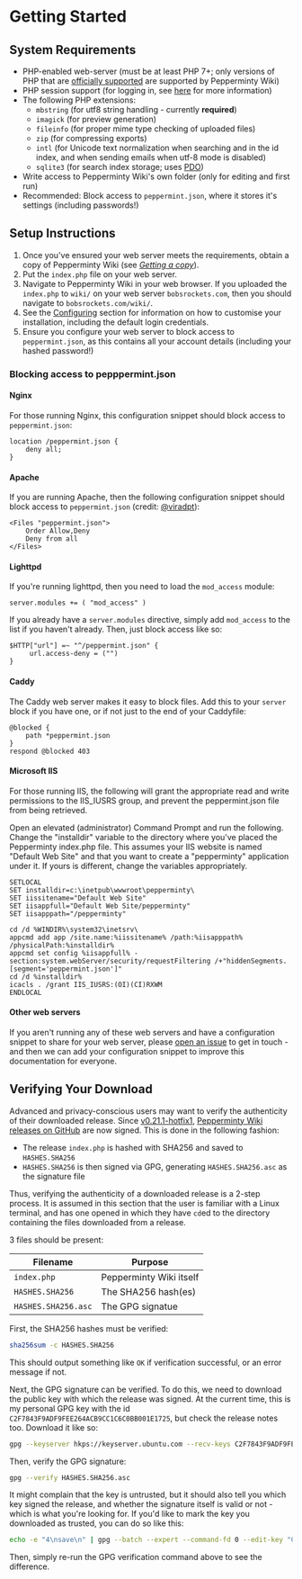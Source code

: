 # Getting Started

## System Requirements
- PHP-enabled web-server (must be at least PHP 7+; only versions of PHP that are [officially supported](https://www.php.net/supported-versions.php) are supported by Pepperminty Wiki)
- PHP session support (for logging in, see [here](https://php.net/manual/en/session.installation.php) for more information)
- The following PHP extensions:
	- `mbstring` (for utf8 string handling - currently **required**)
	- `imagick` (for preview generation)
	- `fileinfo` (for proper mime type checking of uploaded files)
	- `zip` (for compressing exports)
	- `intl` (for Unicode text normalization when searching and in the id index, and when sending emails when utf-8 mode is disabled)
	- `sqlite3` (for search index storage; uses [PDO](https://www.php.net/manual/en/ref.pdo-sqlite.php))
- Write access to Pepperminty Wiki's own folder (only for editing and first run)
- Recommended: Block access to `peppermint.json`, where it stores it's settings (including passwords!)


## Setup Instructions
1. Once you've ensured your web server meets the requirements, obtain a copy of Pepperminty Wiki (see _[Getting a copy](05-Getting-A-Copy.html)_).
2. Put the `index.php` file on your web server.
3. Navigate to Pepperminty Wiki in your web browser. If you uploaded the `index.php` to `wiki/` on your web server `bobsrockets.com`, then you should navigate to `bobsrockets.com/wiki/`.
4. See the [Configuring](06-Configuration.html) section for information on how to customise your installation, including the default login credentials.
5. Ensure you configure your web server to block access to `peppermint.json`, as this contains all your account details (including your hashed password!)

### Blocking access to pepppermint.json

#### Nginx
For those running Nginx, this configuration snippet should block access to `peppermint.json`:

```nginx
location /peppermint.json {
	deny all;
}
```

#### Apache
If you are running Apache, then the following configuration snippet should block access to `peppermint.json` (credit: [@viradpt](https://github.com/sbrl/Pepperminty-Wiki/issues/224#issuecomment-912683114)):

```htaccess
<Files "peppermint.json">
    Order Allow,Deny
    Deny from all
</Files>
```

#### Lighttpd
If you're running lighttpd, then you need to load the `mod_access` module:

```lighttpd
server.modules += ( "mod_access" )
```

If you already have a `server.modules` directive, simply add `mod_access` to the list if you haven't already. Then, just block access like so:

```lighttpd
$HTTP["url"] =~ "^/peppermint.json" {
     url.access-deny = ("")
}
```

#### Caddy
The Caddy web server makes it easy to block files. Add this to your `server` block if you have one, or if not just to the end of your Caddyfile:

```caddy
@blocked {
    path *peppermint.json
}
respond @blocked 403
```

#### Microsoft IIS
For those running IIS, the following will grant the appropriate read and write permissions to the IIS_IUSRS group, and prevent the peppermint.json file from being retrieved.

Open an elevated (administrator) Command Prompt and run the following.
Change the "installdir" variable to the directory where you've placed the Pepperminty index.php file.
This assumes your IIS website is named "Default Web Site" and that you want to create a "pepperminty" application under it. If yours is different, change the variables appropriately.

```
SETLOCAL
SET installdir=c:\inetpub\wwwroot\pepperminty\
SET iissitename="Default Web Site"
SET iisappfull="Default Web Site/pepperminty"
SET iisapppath="/pepperminty"

cd /d %WINDIR%\system32\inetsrv\
appcmd add app /site.name:%iissitename% /path:%iisapppath% /physicalPath:%installdir%
appcmd set config %iisappfull% -section:system.webServer/security/requestFiltering /+"hiddenSegments.[segment='peppermint.json']"
cd /d %installdir%
icacls . /grant IIS_IUSRS:(OI)(CI)RXWM
ENDLOCAL
```

#### Other web servers
If you aren't running any of these web servers and have a configuration snippet to share for your web server, please [open an issue](https://github.com/sbrl/Pepperminty-Wiki/issues/new) to get in touch - and then we can add your configuration snippet to improve this documentation for everyone.


## Verifying Your Download
Advanced and privacy-conscious users may want to verify the authenticity of their downloaded release. Since [v0.21.1-hotfix1](https://github.com/sbrl/Pepperminty-Wiki/releases/tag/v0.21.1-hotfix1), [Pepperminty Wiki releases on GitHub](https://github.com/sbrl/Pepperminty-Wiki/releases) are now signed. This is done in the following fashion:

 - The release `index.php` is hashed with SHA256 and saved to `HASHES.SHA256`
 - `HASHES.SHA256` is then signed via GPG, generating `HASHES.SHA256.asc` as the signature file

Thus, verifying the authenticity of a downloaded release is a 2-step process. It is assumed in this section that the user is familiar with a Linux terminal, and has one opened in which they have `cd`ed to the directory containing the files downloaded from a release.

3 files should be present:

Filename			| Purpose
--------------------|----------------------
`index.php`			| Pepperminty Wiki itself
`HASHES.SHA256`		| The SHA256 hash(es)
`HASHES.SHA256.asc`	| The GPG signatue

First, the SHA256 hashes must be verified:

```bash
sha256sum -c HASHES.SHA256
```

This should output something like `OK` if verification successful, or an error message if not.

Next, the GPG signature can be verified. To do this, we need to download the public key with which the release was signed. At the current time, this is my personal GPG key with the id `C2F7843F9ADF9FEE264ACB9CC1C6C0BB001E1725`, but check the release notes too. Download it like so:

```bash
gpg --keyserver hkps://keyserver.ubuntu.com --recv-keys C2F7843F9ADF9FEE264ACB9CC1C6C0BB001E1725
```

Then, verify the GPG signature:

```bash
gpg --verify HASHES.SHA256.asc
```

It might complain that the key is untrusted, but it should also tell you which key signed the release, and whether the signature itself is valid or not - which is what you're looking for. If you'd like to mark the key you downloaded as trusted, you can do so like this:

```bash
echo -e "4\nsave\n" | gpg --batch --expert --command-fd 0 --edit-key "C2F7843F9ADF9FEE264ACB9CC1C6C0BB001E1725" trust >/dev/null 2>&1;
```

Then, simply re-run the GPG verification command above to see the difference.
